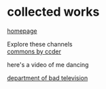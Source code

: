 # collected works

[homepage](https://stefmeul.github.io/web/)

Explore these channels   
  [commons by ccder](https://bittube.video/video-channels/commons/videos%20)

  
  
 here's a video of me dancing

  
  
  [department of bad television](https://www.transdisciplinary.art/department-of-bad-television/)

